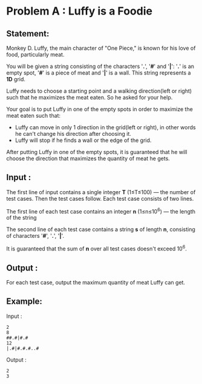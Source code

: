 # Problem A : Luffy is a Foodie

## Statement:




Monkey D. Luffy, the main character of "One Piece," is known for his love of food, particularly meat.

You will be given a string consisting of the characters '**.**', '**#**' and '**|**': '**.**' is an empty spot, '**#**' is a piece of meat and '**|**' is a wall. This string represents a **1D** grid.  

Luffy needs to choose a starting point and a walking direction(left or right) such that he maximizes the meat eaten.
So he asked for your help.

Your goal is to put Luffy in one of the empty spots in order to maximize the meat eaten such that:

- Luffy can move in only 1 direction in the grid(left or right), in other words he can't change his direction after choosing it.
- Luffy will stop if he finds a wall or the edge of the grid.

After putting Luffy in one of the empty spots, it is guaranteed that he will choose the direction that maximizes the quantity of meat he gets.

## Input :
The first line of input contains a single integer **T** (1≤T≤100) — the number of test cases. Then the test cases follow. Each test case consists of two lines.

The first line of each test case contains an integer **n** (1≤n≤10<sup>6</sup>) — the length of the string

The second line of each test case contains a string **s** of length **n**, consisting of characters '**#**', '**.**', '**|**'.

It is guaranteed that the sum of **n** over all test cases doesn't exceed 10<sup>6</sup>.
## Output :
For each test case, output the maximum quantity of meat Luffy can get.

## Example:
Input :  

```
2
8
##.#|#.#
12
|.#|#.#.#..#
```

Output :  

```
2
3
```

